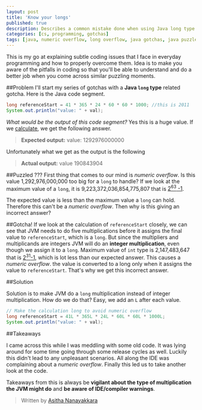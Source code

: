 ```yaml
---
layout: post
title: 'Know your longs'
published: true
description: Describes a common mistake done when using Java long type in calculations with other numeric data types.
categories: [cs, programming, gotchas]
tags: [java, numeric overflow, long overflow, java gotchas, java puzzles]
---
```


This is my go at explaining subtle coding issues that I face in everyday programming and how to properly overcome them. Idea is to make you aware of the pitfalls in coding so that you'll be able to understand and do a better job when you come across similar puzzling moments.

##Problem
I'll start my series of gotchas with a **Java `long` type** related gotcha. Here is the Java code segment.

```java
long referenceStart = 41 * 365 * 24 * 60 * 60 * 1000; //this is 2011
System.out.println("value: " + val);
```

*What would be the output of this code segment?* Yes this is a huge value. If we [calculate](http://bit.ly/14OdAga), we get the following answer.

> **Expected output:** value: 1292976000000

Unfortunately what we get as the output is the following

> **Actual output:** value 190843904

##Puzzled ???
First thing that comes to our mind is *numeric overflow*. Is this value 1,292,976,000,000 too big for a `long` to handle? If we look at the maximum value of a `long`, it is 9,223,372,036,854,775,807 that is [2<sup>63</sup> -1](http://docs.oracle.com/javase/tutorial/java/nutsandbolts/datatypes.html).

The expected value is less than the maximum value a `long` can hold. Therefore this can't be a *numeric overflow*. Then why is this giving an incorrect answer?

##Gotcha!
If we look at the calculation of `referenceStart` closely, we can see that JVM needs to do five multiplications before it assigns the final value to `referenceStart`, which is a `long`. But since the multipliers and multiplicands are integers JVM will do an **integer multiplication**, even though we assign it to a `long`. Maximum value of `int` type is 2,147,483,647 that is [2<sup>31</sup>-1](http://docs.oracle.com/javase/tutorial/java/nutsandbolts/datatypes.html), which is lot less than our expected answer. This causes a *numeric overflow*. the value is converted to a long only when it assigns the value to `referenceStart`. That's why we get this incorrect answer.

##Solution

Solution is to make JVM do a `long` multiplication instead of integer multiplication. How do we do that? Easy, we add an `L` after each value.

```java
// Make the calculation long to avoid numeric overflow
long referenceStart = 41L * 365L * 24L * 60L * 60L * 1000L;
System.out.println("value: " + val);
```

##Takeaways

I came across this while I was meddling with some old code. It was lying around for some time going through some release cycles as well. Luckily this didn't lead to any unpleasant scenarios. All along the IDE was complaining about a *numeric overflow*. Finally this led us to take another look at the code.

Takeaways from this is always be **vigilant about the type of multiplication the JVM might do** and **be aware of IDE/compiler warnings**.

> Written by [Asitha Nanayakkara](https://asitha.github.io/about)
